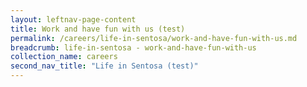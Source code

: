 ```yaml
---
layout: leftnav-page-content
title: Work and have fun with us (test)
permalink: /careers/life-in-sentosa/work-and-have-fun-with-us.md
breadcrumb: life-in-sentosa - work-and-have-fun-with-us
collection_name: careers
second_nav_title: "Life in Sentosa (test)"
---
```

